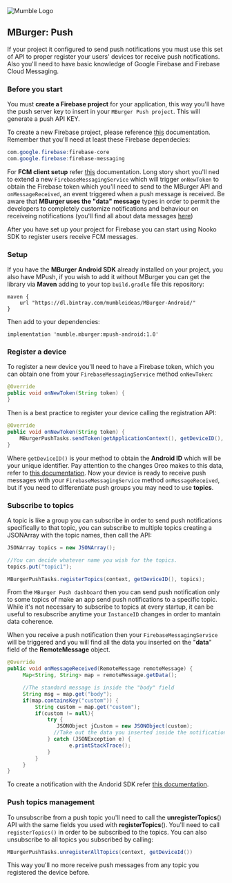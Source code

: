 <img src="https://mumbleideas.it/wp-content/uploads/2017/12/Mumble-anim-300.gif" alt="Mumble Logo" title="Mumble Logo">



## MBurger: Push

If your project it configured to send push notifications you must use this set of API to proper register your users' devices tor receive push notifications. Also you'll need to have basic knowledge of Google Firebase and Firebase Cloud Messaging.



### Before you start

You must **create a Firebase project** for your application, this way you'll have the push server key to insert in your `MBurger Push project`. This will generate a push API KEY.

To create a new Firebase project, please reference [this](https://firebase.google.com/docs/android/setup) documentation.
Remember that you'll need at least these Firebase dependecies:

```java
com.google.firebase:firebase-core
com.google.firebase:firebase-messaging
```

For **FCM client setup** refer [this](https://firebase.google.com/docs/cloud-messaging/android/client) documentation. Long story short you'll ned to extend a new `FirebaseMessagingService`  which will trigger `onNewToken` to obtain the Firebase token which you'll need to send to the MBurger API and `onMessageReceived`, an event triggered when a push message is received.
Be aware that **MBurger uses the "data" message** types in order to permit the developers to completely customize notifications and behaviour on receiveing notifications (you'll find all about data messages [here](https://firebase.google.com/docs/cloud-messaging/concept-options))

After you have set up your project for Firebase you can start using Nooko SDK to register users receive FCM messages.

### Setup

If you have the **MBurger Android SDK** already installed on your project, you also have MPush, if you wish to add it without MBurger you can get the library via **Maven** adding to your top `build.gradle` file this repository:

```
maven { 
	url "https://dl.bintray.com/mumbleideas/MBurger-Android/" 
}
```

Then add to your dependencies:

```
implementation 'mumble.mburger:mpush-android:1.0'
```



### Register a device

To register a new device you'll need to have a Firebase token, which you can obtain one from your `FirebaseMessagingService` method  `onNewToken`:

```java
@Override
public void onNewToken(String token) {
}
```

 Then is a best practice to register your device calling the registration API:

```java
@Override
public void onNewToken(String token) {
    MBurgerPushTasks.sendToken(getApplicationContext(), getDeviceID(), token);
}
```

Where `getDeviceID()` is your method to obtain the **Android ID**  which will be your unique identifier. Pay attention to the changes Oreo makes to this data, refer to [this documentation](https://developer.android.com/reference/android/provider/Settings.Secure#ANDROID_ID).
Now your device is ready to receive push messages with your `FirebaseMessagingService` method `onMessageReceived`, but if you need to differentiate push groups you may need to use **topics**.



### Subscribe to topics

A topic is like a group you can subscribe in order to send push notifications specifically to that topic, you can subscribe to multiple topics creating a JSONArray with the topic names, then call the API:

```java
JSONArray topics = new JSONArray();

//You can decide whatever name you wish for the topics.
topics.put("topic1");

MBurgerPushTasks.registerTopics(context, getDeviceID(), topics);
```

From the `MBurger Push dashboard` then you can send push notification only to some topics of make an app send push notifications to a specific topic. While it's not necessary to subscribe to topics at every startup, it can be useful to resubscribe anytime your `InstanceID` changes in order to mantain data coherence.

When you receive a push notification then your `FirebaseMessagingService` will be triggered and you will find all the data you inserted on the "**data**" field of the **RemoteMessage** object.

```java
@Override
public void onMessageReceived(RemoteMessage remoteMessage) {
     Map<String, String> map = remoteMessage.getData();

     //The standard message is inside the "body" field
     String msg = map.get("body");
     if(map.containsKey("custom")) {
         String custom = map.get("custom");
         if(custom != null){
             try {
                JSONObject jCustom = new JSONObject(custom);
			   //Take out the data you inserted inside the notification and create your notification with Android SDK.
             } catch (JSONException e) {
                    e.printStackTrace();
             }
         }
     }
}
```

To create a notification with the Andorid SDK refer [this documentation](https://developer.android.com/training/notify-user/build-notification).



### Push topics management

To unsubscribe from a push topic you'll need to call the **unregisterTopics**() API with the same fields you used with **registerTopics**(). You'll need to call `registerTopics()` in order to be subscribed to the topics.
You can also unsubscribe to all topics you subscribed by calling:

```java
MBurgerPushTasks.unregisterAllTopics(context, getDeviceId())
```

This way you'll no more receive push messages from any topic you registered the device before.

